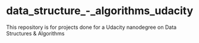 # data_structure_-_algorithms_udacity
This repository is for projects done for a Udacity nanodegree on Data Structures &amp; Algorithms
